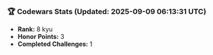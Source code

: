 ### 🏆 Codewars Stats (Updated: 2025-09-09 06:13:31 UTC)

- **Rank:** 8 kyu
- **Honor Points:** 3
- **Completed Challenges:** 1
